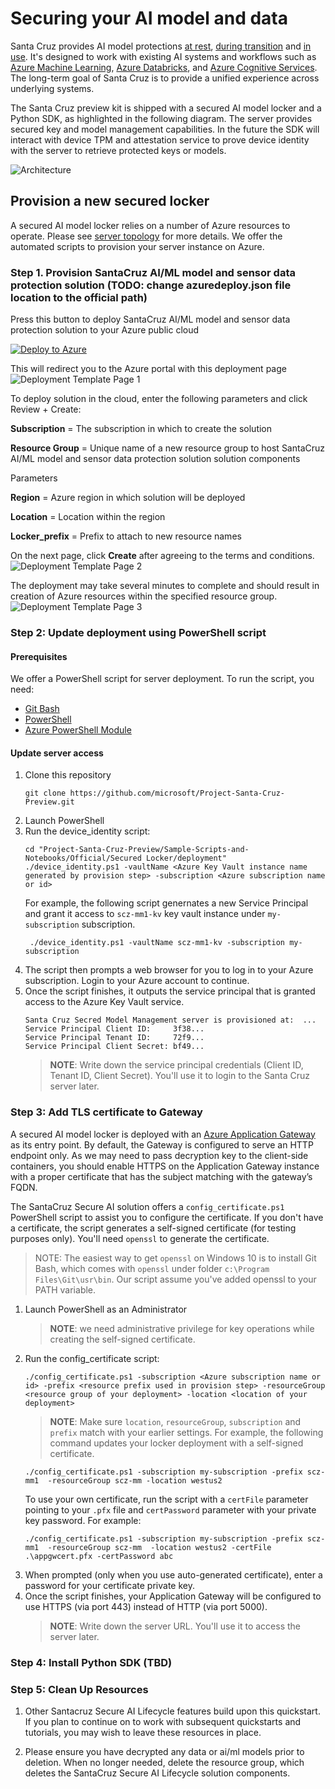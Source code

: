 # Securing your AI model and data

Santa Cruz provides AI model protections [at rest](protection-at-rest.md), [during transition](protection-in-transition.md) and [in use](protection-in-use.md). It's designed to work with existing AI systems and workflows such as [Azure Machine Learning]( https://azure.microsoft.com/en-us/services/machine-learning/), [Azure Databricks]( https://azure.microsoft.com/en-us/services/databricks/), and [Azure Cognitive Services]( https://azure.microsoft.com/en-us/services/cognitive-services/). The long-term goal of Santa Cruz is to provide a unified experience across underlying systems. 

The Santa Cruz preview kit is shipped with a secured AI model locker and a Python SDK, as highlighted in the following diagram. The server provides secured key and model management capabilities. In the future the SDK will interact with device TPM and attestation service to prove device identity with the server to retrieve protected keys or models.

![Architecture](./imgs/architecture.png)


## Provision a new secured locker
A secured AI model locker relies on a number of Azure resources to operate. Please see [server topology](server-topology.md) for more details. We offer the automated scripts to provision your server instance on Azure.  

### Step 1. Provision SantaCruz AI/ML model and sensor data protection solution (TODO: change azuredeploy.json file location to the official path)
Press this button to deploy SantaCruz AI/ML model and sensor data protection solution to your Azure public cloud 

[![Deploy to Azure](https://aka.ms/deploytoazurebutton)](https://portal.azure.com/#create/Microsoft.Template/uri/https%3A%2F%2Fraw.githubusercontent.com%2FJiaBaoxi%2FPublicShare%2Fmaster%2Fazuredeploy.json)

This will redirect you to the Azure portal with this deployment page
![Deployment Template Page 1](./imgs/sczmm-deploy-template1.PNG)

To deploy solution in the cloud, enter the following parameters and click Review + Create:

<strong>Subscription</strong> = The subscription in which to create the solution

<strong>Resource Group</strong> = Unique name of a new resource group to host SantaCruz AI/ML model and sensor data protection solution solution components

Parameters

<strong>Region</strong> = Azure region in which solution will be deployed

<strong>Location</strong> = Location within the region 

<strong>Locker_prefix</strong> = Prefix to attach to new resource names

On the next page, click <strong>Create</strong> after agreeing to the terms and conditions.
![Deployment Template Page 2](./imgs/sczmm-deploy-template2.PNG)

The deployment may take several minutes to complete and should result in creation of Azure resources within the specified resource group.
![Deployment Template Page 3](./imgs/sczmm-deploy-template3.PNG)

### Step 2: Update deployment using PowerShell script

#### Prerequisites

We offer a PowerShell script for server deployment. To run the script, you need:

* [Git Bash](https://git-scm.com/downloads)
* [PowerShell](https://docs.microsoft.com/en-us/powershell/scripting/install/installing-powershell?view=powershell-7)
* [Azure PowerShell Module](https://docs.microsoft.com/en-us/powershell/azure/install-az-ps?view=azps-4.6.1)

#### Update server access

1. Clone this repository
   ```
   git clone https://github.com/microsoft/Project-Santa-Cruz-Preview.git
   ```
2. Launch PowerShell
3. Run the device_identity script:
   ```
   cd "Project-Santa-Cruz-Preview/Sample-Scripts-and-Notebooks/Official/Secured Locker/deployment"
   ./device_identity.ps1 -vaultName <Azure Key Vault instance name generated by provision step> -subscription <Azure subscription name or id>
   ```
   For example, the following script genernates a new Service Principal and grant it access to  ```scz-mm1-kv``` key vault instance under ```my-subscription``` subscription.
   ```
    ./device_identity.ps1 -vaultName scz-mm1-kv -subscription my-subscription
    ```
4. The script then prompts a web browser for you to log in to your Azure subscription. Login to your Azure account to continue.
5. Once the script finishes, it outputs the service principal that is granted access to the Azure Key Vault service. 
   ```
   Santa Cruz Secred Model Management server is provisioned at:  ...
   Service Principal Client ID:     3f38...
   Service Principal Tenant ID:     72f9...
   Service Principal Client Secret: bf49...
   ```   
   > **NOTE**: Write down the service principal credentials (Client ID, Tenant ID, Client Secret). You'll use it to login to the Santa Cruz server later.

### Step 3:  Add TLS certificate to Gateway

A secured AI model locker is deployed with an [Azure Application Gateway](https://docs.microsoft.com/en-us/azure/application-gateway/overview) as its entry point. By default, the Gateway is configured to serve an HTTP endpoint only. As we may need to pass decryption key to the client-side containers, you should enable HTTPS on the Application Gateway instance with a proper certificate that has the subject matching with the gateway’s FQDN.

The SantaCruz Secure AI solution offers a ```config_certificate.ps1``` PowerShell script to assist you to configure the certificate. If you don't have a certificate, the script generates a self-signed certificate (for testing purposes only). You'll need ```openssl``` to generate the certificate.

>NOTE: The easiest way to get ```openssl``` on Windows 10 is to install Git Bash, which comes with ```openssl``` under folder ```c:\Program Files\Git\usr\bin```. Our script assume you've added openssl to your PATH variable.

1. Launch PowerShell as an Administrator
   > **NOTE**: we need administrative privilege for key operations while creating the self-signed certificate.
2. Run the config_certificate script:
   ```
   ./config_certificate.ps1 -subscription <Azure subscription name or id> -prefix <resource prefix used in provision step> -resourceGroup <resource group of your deployment> -location <location of your deployment>
   ```
   >**NOTE**: Make sure ```location```, ```resourceGroup```, ```subscription``` and ```prefix``` match with your earlier settings.
   For example, the following command updates your locker deployment with a self-signed certificate.
   ```
   ./config_certificate.ps1 -subscription my-subscription -prefix scz-mm1  -resourceGroup scz-mm -location westus2
   ```
   To use your own certificate, run the script with a ```certFile``` parameter pointing to your ```.pfx``` file and ```certPassword``` parameter with your private key password. For example:
   ```
   ./config_certificate.ps1 -subscription my-subscription -prefix scz-mm1  -resourceGroup scz-mm  -location westus2 -certFile .\appgwcert.pfx -certPassword abc
   ```
3. When prompted (only when you use auto-generated certificate), enter a password for your certificate private key.
4. Once the script finishes, your Application Gateway will be configured to use HTTPS (via port 443) instead of HTTP (via port 5000).
   > **NOTE**: Write down the server URL. You'll use it to access the server later.

### Step 4: Install Python SDK (TBD)

### Step 5: Clean Up Resources

1. Other Santacruz Secure AI Lifecycle features build upon this quickstart. If you plan to continue on to work with subsequent quickstarts and tutorials, you may wish to leave these resources in place.

2. Please ensure you have decrypted any data or ai/ml models prior to deletion. When no longer needed, delete the resource group, which deletes the SantaCruz Secure AI Lifecycle solution components. 
